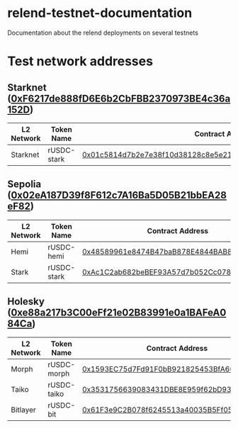 # relend-testnet-documentation
Documentation about the relend deployments on several testnets

# Test network addresses

## Starknet ([0xF6217de888fD6E6b2CbFBB2370973BE4c36a152D](https://sepolia.etherscan.io/address/0xF6217de888fD6E6b2CbFBB2370973BE4c36a152D))

| L2 Network | Token Name | Contract Address |
|------------|------------|------------------|
| Starknet | rUSDC-stark | [0x01c5814d7b2e7e38f10d38128c8e5e219fe610fc7a36ad86b78afb325dd2d9bd](https://sepolia.starkscan.co/token/0x01c5814d7b2e7e38f10d38128c8e5e219fe610fc7a36ad86b78afb325dd2d9bd)

## Sepolia ([0x02eA187D39f8F612c7A16Ba5D05B21bbEA28eF82](https://sepolia.etherscan.io/address/0x02eA187D39f8F612c7A16Ba5D05B21bbEA28eF82))

| L2 Network | Token Name | Contract Address |
|------------|------------|------------------|
| Hemi | rUSDC-hemi | [0x48589961e8474B47baB878E4844BAB827Ea73A1e](https://sepolia.etherscan.io/address/0x48589961e8474B47baB878E4844BAB827Ea73A1e) |
| Stark | rUSDC-stark | [0xAc1C2ab682beBEF93A57d7b052Cc0780C016761A](https://sepolia.etherscan.io/address/0xAc1C2ab682beBEF93A57d7b052Cc0780C016761A) |

## Holesky ([0xe88a217b3C00eFf21e02B83991e0a1BAFeA084Ca](https://holesky.etherscan.io/address/0xe88a217b3C00eFf21e02B83991e0a1BAFeA084Ca))

| L2 Network | Token Name | Contract Address |
|------------|------------|------------------|
| Morph | rUSDC-morph | [0x1593EC75d7Fd91F0bB921825453BfA6032915115](https://holesky.etherscan.io/address/0x1593EC75d7Fd91F0bB921825453BfA6032915115) |
| Taiko | rUSDC-taiko | [0x3531756639083431DBE8E959f62bD93b5E4155b7](https://holesky.etherscan.io/address/0x3531756639083431DBE8E959f62bD93b5E4155b7) |
| Bitlayer   | rUSDC-bit | [0x61F3e9C2B078f6245513a40035B5Ff0592896e41](https://holesky.etherscan.io/address/0x61F3e9C2B078f6245513a40035B5Ff0592896e41) |

